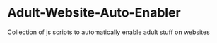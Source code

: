 # Adult-Website-Auto-Enabler
Collection of js scripts to automatically enable adult stuff on websites
